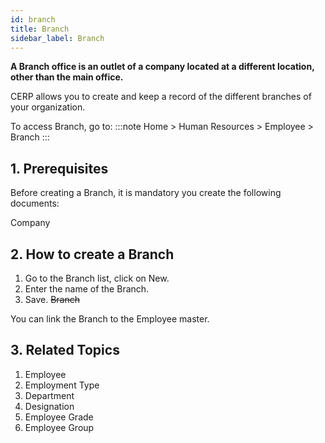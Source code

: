 ```yaml
---
id: branch
title: Branch
sidebar_label: Branch
---
```


**A Branch office is an outlet of a company located at a different location, other than the main office.**

CERP allows you to create and keep a record of the different branches of your organization.

To access Branch, go to:
:::note
Home > Human Resources > Employee > Branch
:::

## 1. Prerequisites

Before creating a Branch, it is mandatory you create the following documents:

Company

## 2. How to create a Branch

1. Go to the Branch list, click on New.
1. Enter the name of the Branch.
1. Save.
   ~~Branch~~

You can link the Branch to the Employee master.

## 3. Related Topics

1. Employee
1. Employment Type
1. Department
1. Designation
1. Employee Grade
1. Employee Group
